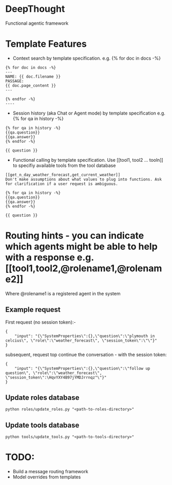 # DeepThought

Functional agentic framework


# Template Features

* Context search by template specification. e.g. {% for doc in docs -%}

```
{% for doc in docs -%}
---
NAME: {{ doc.filename }}
PASSAGE:
{{ doc.page_content }}
---

{% endfor -%}
----
```

* Session history (aka Chat or Agent mode) by template specification e.g. {% for qa in history -%}

```
{% for qa in history -%}
{{qa.question}}
{{qa.answer}}
{% endfor -%}

{{ question }}

```

* Functional calling by template specification. Use [[tool1, tool2 ... tooln]] to specifiy available tools from the tool database

```
[[get_n_day_weather_forecast,get_current_weather]]
Don't make assumptions about what values to plug into functions. Ask for clarification if a user request is ambiguous.

{% for qa in history -%}
{{qa.question}}
{{qa.answer}}
{% endfor -%}

{{ question }}
```

# Routing hints - you can indicate which agents might be able to help with a response e.g. [[tool1,tool2,@rolename1,@rolename2]]

Where @rolename1 is a registered agent in the system


## Example request

First request (no session token):-

```
{
    "input": "{\"SystemProperties\":{},\"question\":\"plymouth in celcius\", \"role\":\"weather_forecast\", \"session_token\":\"\"}"
}
```

subsequent, request top continue the conversation - with the session token:

```
{
    "input": "{\"SystemProperties\":{},\"question\":\"follow up question\", \"role\":\"weather_forecast\", \"session_token\":\HqvYXY4B97jYMDJrrnqz"\"}"
}
```


## Update roles database

```
python roles/update_roles.py "<path-to-roles-directory>"
```

## Update tools database

```
python tools/update_tools.py "<path-to-tools-directory>"
```

# TODO:

* Build a message routing framework
* Model overrides from templates

